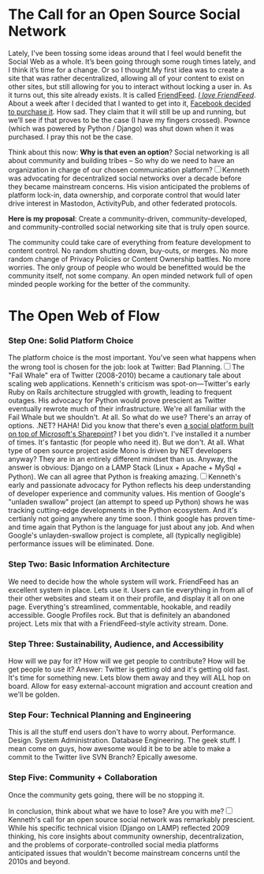 # The Call for an Open Source Social Network

  Lately, I've been tossing some ideas around that I feel would benefit the Social Web as a whole. It’s been going through some rough times lately, and I think it’s time for a change. Or so I thought.My first idea was to create a site that was rather decentralized, allowing all of your content to exist on other sites, but still allowing for you to interact without locking a user in. As it turns out, this site already exists. It is called [FriendFeed](http://friendfeed.com/kennethreitz). *[I love FriendFeed](http://kennethreitz.com/blog/friendfeed-is-awesome/)*. About a week after I decided that I wanted to get into it, [Facebook decided to purchase it](http://kennethreitz.com/blog/friendfeed-is-awesome/). How sad. They claim that it will still be up and running, but we’ll see if that proves to be the case (I have my fingers crossed). Pownce (which was powered by Python / Django) was shut down when it was purchased. I pray this not be the case.

 Think about this now: **Why is that even an option**? Social networking is all about community and building tribes – So why do we need to have an organization in charge of our chosen communication platform?<label for="sn-decentralization" class="margin-toggle sidenote-number"></label><input type="checkbox" id="sn-decentralization" class="margin-toggle"/><span class="sidenote">Kenneth was advocating for decentralized social networks over a decade before they became mainstream concerns. His vision anticipated the problems of platform lock-in, data ownership, and corporate control that would later drive interest in Mastodon, ActivityPub, and other federated protocols.</span>

 **Here is my proposal**: Create a community\-driven, community\-developed, and community\-controlled social networking site that is truly open source.

 The community could take care of everything from feature development to content control. No random shutting down, buy\-outs, or merges. No more random change of Privacy Policies or Content Ownership battles. No more worries. The only group of people who would be benefitted would be the community itself, not some company. An open minded network full of open minded people working for the better of the community.

  # The Open Web of Flow

 ### **Step One**: Solid Platform Choice

 The platform choice is the most important. You've seen what happens when the wrong tool is chosen for the job: look at Twitter: Bad Planning.<label for="sn-twitter-scaling" class="margin-toggle sidenote-number"></label><input type="checkbox" id="sn-twitter-scaling" class="margin-toggle"/><span class="sidenote">The "Fail Whale" era of Twitter (2008-2010) became a cautionary tale about scaling web applications. Kenneth's criticism was spot-on—Twitter's early Ruby on Rails architecture struggled with growth, leading to frequent outages. His advocacy for Python would prove prescient as Twitter eventually rewrote much of their infrastructure.</span> We're all familiar with the Fail Whale but we shouldn't. At all. So what do we use? There's an array of options. .NET? HAHA! Did you know that there's even [a social platform built on top of Microsoft's Sharepoint](http://membertomember.com/)? I bet you didn't. I've installed it a number of times. It's fantastic (for people who need it). But we don't. At all. What type of open source project aside Mono is driven by NET developers anyway? They are in an entirely different mindset than us. Anyway, the answer is obvious: Django on a LAMP Stack (Linux \+ Apache \+ MySql \+ Python). We can all agree that Python is freaking amazing.<label for="sn-python-advocacy" class="margin-toggle sidenote-number"></label><input type="checkbox" id="sn-python-advocacy" class="margin-toggle"/><span class="sidenote">Kenneth's early and passionate advocacy for Python reflects his deep understanding of developer experience and community values. His mention of Google's "unladen swallow" project (an attempt to speed up Python) shows he was tracking cutting-edge developments in the Python ecosystem.</span> And it's certianly not going anywhere any time soon. I think google has proven time\-and time again that Python is the language for just about any job. And when Google's unlayden\-swallow project is complete, all (typically negligible) performance issues will be eliminated. Done.

 ### **Step Two**: Basic Information Architecture

 We need to decide how the whole system will work. FriendFeed has an excellent system in place. Lets use it. Users can tie everything in from all of their other websites and steam it on their profile, and display it all on one page. Everything's streamlined, commentable, hookable, and readily accessible. Google Profiles rock. But that is definitely an abandoned project. Lets mix that with a FriendFeed\-style activity stream. Done.

 ### **Step Three**: Sustainability, Audience, and Accessibility

 How will we pay for it? How will we get people to contribute? How will be get people to use it? Answer: Twitter is getting old and it's getting old fast. It's time for something new. Lets blow them away and they will ALL hop on board. Allow for easy external\-account migration and account creation and we'll be golden.

 ### **Step Four**: Technical Planning and Engineering

 This is all the stuff end users don't have to worry about. Performance. Design. System Administration. Database Engineering. The geek stuff. I mean come on guys, how awesome would it be to be able to make a commit to the Twitter live SVN Branch? Epically awesome.

 ### **Step Five**: Community \+ Collaboration

 Once the community gets going, there will be no stopping it.

 In conclusion, think about what we have to lose? Are you with me?<label for="sn-prophetic-vision" class="margin-toggle sidenote-number"></label><input type="checkbox" id="sn-prophetic-vision" class="margin-toggle"/><span class="sidenote">Kenneth's call for an open source social network was remarkably prescient. While his specific technical vision (Django on LAMP) reflected 2009 thinking, his core insights about community ownership, decentralization, and the problems of corporate-controlled social media platforms anticipated issues that wouldn't become mainstream concerns until the 2010s and beyond.</span>

  